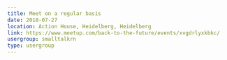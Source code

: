 ```yaml
---
title: Meet on a regular basis
date: 2018-07-27
location: Action House, Heidelberg, Heidelberg
link: https://www.meetup.com/back-to-the-future/events/xvgdrlyxkbkc/
usergroup: smalltalkrn
type: usergroup
---
```

